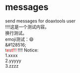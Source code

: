 # messages
send messages for doaxtools user<br>
!!!!这是一个测试内容。<br>
换行测试。<br>
emoji测试：&#128516;<br>
\&#128516;<br>
<span id='tttttt' style="color:red">test!!!</span>
!!!!
<span id='NoticeStart'>Notice:<br>
1.xxxx<br>
2.yyyyy<br>
3.zzzz<br>
</span><span id='NoticeEnd'></span>
